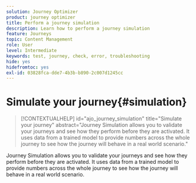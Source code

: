 ```yaml
---
solution: Journey Optimizer
product: journey optimizer
title: Perform a journey simulation
description: Learn how to perform a journey simulation
feature: Journeys
topic: Content Management
role: User
level: Intermediate
keywords: test, journey, check, error, troubleshooting
hide: yes
hidefromtoc: yes
exl-id: 03828fca-dde7-4b3b-b890-2c007d1245cc
---
```

# Simulate your journey{#simulation}

>[!CONTEXTUALHELP]
>id="ajo_journey_simulation"
>title="Simulate your journey"
>abstract="Journey Simulation allows you to validate your journeys and see how they perform before they are activated. It uses data from a trained model to provide numbers across the whole journey to see how the journey will behave in a real world scenario."

Journey Simulation allows you to validate your journeys and see how they perform before they are activated. It uses data from a trained model to provide numbers across the whole journey to see how the journey will behave in a real world scenario.